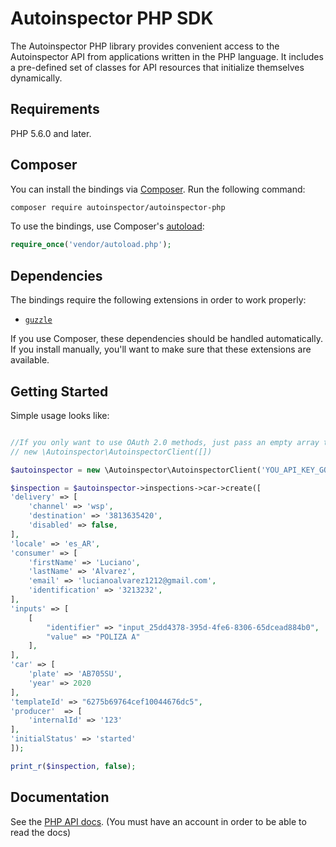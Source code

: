 # Autoinspector PHP SDK

The Autoinspector PHP library provides convenient access to the Autoinspector API from
applications written in the PHP language. It includes a pre-defined set of
classes for API resources that initialize themselves dynamically.

## Requirements

PHP 5.6.0 and later.

## Composer

You can install the bindings via [Composer](http://getcomposer.org/). Run the following command:

```bash
composer require autoinspector/autoinspector-php
```

To use the bindings, use Composer's [autoload](https://getcomposer.org/doc/01-basic-usage.md#autoloading):

```php
require_once('vendor/autoload.php');
```

## Dependencies

The bindings require the following extensions in order to work properly:

- [`guzzle`](https://secure.php.net/manual/en/book.curl.php)

If you use Composer, these dependencies should be handled automatically. If you install manually, you'll want to make sure that these extensions are available.

## Getting Started

Simple usage looks like:

```php

//If you only want to use OAuth 2.0 methods, just pass an empty array to the constructor:
// new \Autoinspector\AutoinspectorClient([])

$autoinspector = new \Autoinspector\AutoinspectorClient('YOU_API_KEY_GOES_HERE');

$inspection = $autoinspector->inspections->car->create([
'delivery' => [
    'channel' => 'wsp',
    'destination' => '3813635420',
    'disabled' => false,
],
'locale' => 'es_AR',
'consumer' => [
    'firstName' => 'Luciano',
    'lastName' => 'Alvarez',
    'email' => 'lucianoalvarez1212@gmail.com',
    'identification' => '3213232',
],
'inputs' => [
    [
        "identifier" => "input_25dd4378-395d-4fe6-8306-65dcead884b0",
        "value" => "POLIZA A"
    ],
],
'car' => [
    'plate' => 'AB705SU',
    'year' => 2020
],
'templateId' => "6275b69764cef10044676dc5",
'producer'  => [
    'internalId' => '123'
],
'initialStatus' => 'started'
]);

print_r($inspection, false);
```

## Documentation

See the [PHP API docs](https://autoinspector.com.ar/docs/api/start?lang=php). (You must have an account in order to be able to read the docs)
